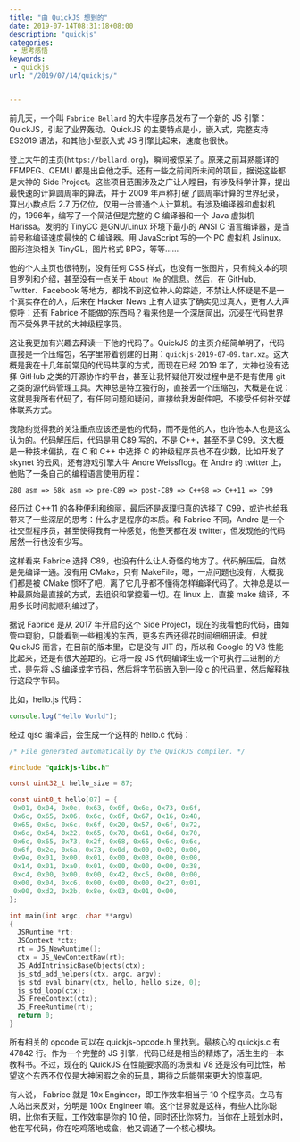 ```yaml
---
title: "由 QuickJS 想到的"
date: 2019-07-14T08:31:18+08:00
description: "quickjs"
categories:
 - 思考感悟
keywords:
 - quickjs
url: "/2019/07/14/quickjs/"


---
```



前几天，一个叫 `Fabrice Bellard` 的大牛程序员发布了一个新的 JS 引擎：QuickJS，引起了业界轰动。QuickJS 的主要特点是小，嵌入式，完整支持 ES2019 语法，和其他小型嵌入式 JS 引擎比起来，速度也很快。

登上大牛的主页(`https://bellard.org`)，瞬间被惊呆了。原来之前耳熟能详的 FFMPEG、QEMU 都是出自他之手。还有一些之前闻所未闻的项目，据说这些都是大神的 Side Project。这些项目范围涉及之广让人瞠目，有涉及科学计算，提出最快速的计算圆周率的算法，并于 2009 年声称打破了圆周率计算的世界纪录，算出小数点后 2.7 万亿位，仅用一台普通个人计算机。有涉及编译器和虚拟机的，1996年，编写了一个简洁但是完整的 C 编译器和一个 Java 虚拟机 Harissa。发明的 TinyCC 是GNU/Linux 环境下最小的 ANSI C 语言编译器，是当前号称编译速度最快的 C 编译器。用 JavaScript 写的一个 PC 虚拟机 Jslinux。图形渲染相关 TinyGL，图片格式 BPG，等等……

他的个人主页也很特别，没有任何 CSS 样式，也没有一张图片，只有纯文本的项目罗列和介绍，甚至没有一点关于 `About Me` 的信息。然后，在 GitHub、Twitter、Facebook 等地方，都找不到这位神人的踪迹，不禁让人怀疑是不是一个真实存在的人，后来在 Hacker News 上有人证实了确实见过真人，更有人大声惊呼：还有 Fabrice 不能做的东西吗？看来他是一个深居简出，沉浸在代码世界而不受外界干扰的大神级程序员。

这让我更加有兴趣去拜读一下他的代码了。QuickJS 的主页介绍简单明了，代码直接是一个压缩包，名字里带着创建的日期：`quickjs-2019-07-09.tar.xz`。这大概是我在十几年前常见的代码共享的方式，而现在已经 2019 年了，大神也没有选择 GitHub 之类的开源协作的平台，甚至让我怀疑他开发过程中是不是有使用 git 之类的源代码管理工具。大神总是特立独行的，直接丢一个压缩包，大概是在说：这就是我所有代码了，有任何问题和疑问，直接给我发邮件吧，不接受任何社交媒体联系方式。

我隐约觉得我的关注重点应该还是他的代码，而不是他的人，也许他本人也是这么认为的。代码解压后，代码是用 C89 写的，不是 C++，甚至不是 C99。这大概是一种技术偏执，在 C 和 C++ 中选择 C 的神级程序员也不在少数，比如开发了 skynet 的云风，还有游戏引擎大牛 Andre Weissflog。在 Andre 的 twitter 上，他贴了一条自己的编程语言使用历程：

```
Z80 asm => 68k asm => pre-C89 => post-C89 => C++98 => C++11 => C99
```

经历过 C++11 的各种便利和绚丽，最后还是返璞归真的选择了 C99，或许也给我带来了一些深层的思考：什么才是程序的本质。和 Fabrice 不同，Andre 是一个社交型程序员，甚至使得我有一种感觉，他整天都在发 twitter，但发现他的代码居然一行也没有少写。

这样看来 Fabrice 选择 C89，也没有什么让人奇怪的地方了。代码解压后，自然是先编译一通。没有用 CMake，只有 MakeFile，嗯，一点问题也没有，大概我们都是被 CMake 惯坏了吧，离了它几乎都不懂得怎样编译代码了。大神总是以一种最原始最直接的方式，去组织和掌控着一切。在 linux 上，直接 make 编译，不用多长时间就顺利编过了。

据说 Fabrice 是从 2017 年开启的这个 Side Project，现在的我看他的代码，由如管中窥豹，只能看到一些粗浅的东西，更多东西还得花时间细细研读。但就 QuickJS 而言，在目前的版本里，它是没有 JIT 的，所以和 Google 的 V8 性能比起来，还是有很大差距的。它将一段 JS 代码编译生成一个可执行二进制的方式，是先将 JS 编译成字节码，然后将字节码嵌入到一段 c 的代码里，然后解释执行这段字节码。

比如，hello.js 代码：

```js
console.log("Hello World");
```

经过 qjsc 编译后，会生成一个这样的 hello.c 代码：

```c
/* File generated automatically by the QuickJS compiler. */

#include "quickjs-libc.h"

const uint32_t hello_size = 87;

const uint8_t hello[87] = {
 0x01, 0x04, 0x0e, 0x63, 0x6f, 0x6e, 0x73, 0x6f,
 0x6c, 0x65, 0x06, 0x6c, 0x6f, 0x67, 0x16, 0x48,
 0x65, 0x6c, 0x6c, 0x6f, 0x20, 0x57, 0x6f, 0x72,
 0x6c, 0x64, 0x22, 0x65, 0x78, 0x61, 0x6d, 0x70,
 0x6c, 0x65, 0x73, 0x2f, 0x68, 0x65, 0x6c, 0x6c,
 0x6f, 0x2e, 0x6a, 0x73, 0x0d, 0x00, 0x02, 0x00,
 0x9e, 0x01, 0x00, 0x01, 0x00, 0x03, 0x00, 0x00,
 0x14, 0x01, 0xa0, 0x01, 0x00, 0x00, 0x00, 0x38,
 0xc4, 0x00, 0x00, 0x00, 0x42, 0xc5, 0x00, 0x00,
 0x00, 0x04, 0xc6, 0x00, 0x00, 0x00, 0x27, 0x01,
 0x00, 0xd2, 0x2b, 0x8e, 0x03, 0x01, 0x00,
};

int main(int argc, char **argv)
{
  JSRuntime *rt;
  JSContext *ctx;
  rt = JS_NewRuntime();
  ctx = JS_NewContextRaw(rt);
  JS_AddIntrinsicBaseObjects(ctx);
  js_std_add_helpers(ctx, argc, argv);
  js_std_eval_binary(ctx, hello, hello_size, 0);
  js_std_loop(ctx);
  JS_FreeContext(ctx);
  JS_FreeRuntime(rt);
  return 0;
}
```

所有相关的 opcode 可以在 quickjs-opcode.h 里找到。最核心的 quickjs.c 有 47842 行。作为一个完整的 JS 引擎，代码已经是相当的精炼了，活生生的一本教科书。不过，现在的 QuickJS 在性能要求高的场景和 V8 还是没有可比性，希望这个东西不仅仅是大神闲暇之余的玩具，期待之后能带来更大的惊喜吧。

有人说， Fabrice 就是 10x Engineer，即工作效率相当于 10 个程序员。立马有人站出来反对，分明是 100x Engineer 嘛。这个世界就是这样，有些人比你聪明，比你有天赋，工作效率是你的 10 倍，同时还比你努力。当你在上班划水时，他在写代码，你在吃鸡落地成盒，他又调通了一个核心模块。
